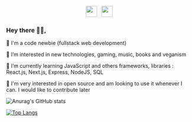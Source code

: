 <p align='center'>
<a href="https://twitter.com/sele_nap"><img height="30" src="https://github.com/WaylonWalker/WaylonWalker/blob/main/icon/twitter.png?raw=true"></a>&nbsp;&nbsp;
<a href="https://www.linkedin.com/in/selenap10/"><img height="30" src="https://github.com/WaylonWalker/WaylonWalker/blob/main/icon/linkedin.png?raw=true"></a>
</p>

### Hey there 👋🏻,

🐙 I'm a code newbie (fullstack web development)

🌱 I’m interested in new technologies, gaming, music, books and veganism

🥞 I’m currently learning JavaScript and others frameworks, libraries : React.js, Next.js, Express, NodeJS, SQL

🍵 I'm very interested in open source and am looking to use it whenever I can. I would like to contribute later

 ![Anurag's GitHub stats](https://github-readme-stats.vercel.app/api?username=sele-nap&show_icons=true&theme=dracula)
 
 [![Top Langs](https://github-readme-stats.vercel.app/api/top-langs/?username=sele-nap&layout=compact&theme=dracula)](https://github.com/anuraghazra/github-readme-stats)

